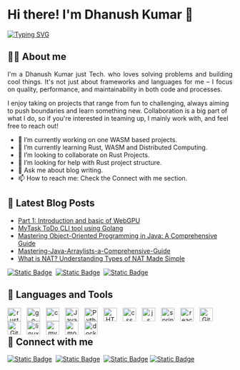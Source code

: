 # Hi there! I'm Dhanush Kumar 👋

<a href="https://github.com//dev-dhanushkumar"><img src="https://readme-typing-svg.demolab.com?font=Salsa&size=25&pause=500&color=207222B8&b&vCenter=true&random=false&width=880&height=50&lines=My+username+is+%40dev-dhanushkumar;Below+you+can+read+about+me+and+the+reasons+why+I'm+on+Github." alt="Typing SVG" /></a><br />


## 🙋‍♂️ About me
<p style="text-align: justify;">
I'm a Dhanush Kumar just Tech. who loves solving problems and building cool things. It's not just about frameworks and languages for me – I focus on quality, performance, and maintainability in both code and processes.

I enjoy taking on projects that range from fun to challenging, always aiming to push boundaries and learn something new. Collaboration is a big part of what I do, so if you're interested in teaming up, I mainly work with, and feel free to reach out!
</p>

- 🔭 I’m currently working on one WASM based projects.
- 🌱 I’m currently learning Rust, WASM and Distributed Computing.
- 👯 I’m looking to collaborate on Rust Projects.
- 🤔 I’m looking for help with Rust project structure.
- 💬 Ask me about blog writing.
- 📫 How to reach me: Check the Connect with me section.


## 📕 Latest Blog Posts
- [Part 1: Introduction and basic of WebGPU](https://dev.to/dev-dhanushkumar/part-1-introduction-and-basics-of-webgpu-46i0)
- [MyTask ToDo CLI tool using Golang](https://dev.to/dev-dhanushkumar/mytask-todo-cli-tool-2kej)
- [Mastering Object-Oriented Programming in Java: A Comprehensive Guide](https://dev.to/dev-dhanushkumar/mastering-object-oriented-programming-in-java-a-comprehensive-guide-258k)
- [Mastering-Java-Arraylists-a-Comprehensive-Guide](https://dev.to/dev-dhanushkumar/mastering-java-arraylists-a-comprehensive-guide-4h0)
- [What is NAT? Understanding Types of NAT Made Simple](https://dev.to/dev-dhanushkumar/what-is-nat-understanding-types-of-nat-made-simple-4eh)

<p align="left">
<a href="https://dev-dhanushkumar.medium.com/"><img alt="Static Badge" src="https://img.shields.io/badge/medium-black?style=for-the-badge&logo=medium&logoColor=white"></a>&nbsp;
  <a href="https://stackoverflow.com/users/23688025/dev-dhanushkumar"><img alt="Static Badge" src="https://img.shields.io/badge/stackoverflow-orange?style=for-the-badge&logo=stackoverflow&logoColor=white"></a>&nbsp;
  <a href="https://dev.to/dev-dhanushkumar"><img alt="Static Badge" src="https://img.shields.io/badge/dev-black?style=for-the-badge&logo=dev&logoColor=white"></a>
</p>


## 🧰 Languages and Tools
<p align="center">
  
<!--<a href="https://github.com/dev-dhanushkumar">
    <img title="GitHub Stats" alt="Sarvesh's streak" src="https://github-readme-stats.vercel.app/api/top-langs/?username=dev-dhanushkumar&hide=html&layout=compact&langs_count=8&theme=vision-friendly-dark&hide_border=true"/>
</a> <br>
<br>
-->

<img align="left" alt="rust" width="30px" style="padding-right:10px; background-color: white" src="https://cdn.jsdelivr.net/gh/devicons/devicon/icons/rust/rust-original.svg"/>
<img align="left" alt="go" width="30px" style="padding-right:10px;" src="https://cdn.jsdelivr.net/gh/devicons/devicon/icons/go/go-original.svg"/>
<img align="left" alt="c" width="30px" style="padding-right:10px;" src="https://cdn.jsdelivr.net/gh/devicons/devicon/icons/c/c-original.svg"/>
<img align="left" alt="Java" width="30px" style="padding-right:10px;" src="https://cdn.jsdelivr.net/gh/devicons/devicon/icons/java/java-original.svg"/>
<img align="left" alt="Python" width="30px" style="padding-right:10px;" src="https://cdn.jsdelivr.net/gh/devicons/devicon/icons/python/python-plain.svg" />
<img align="left" alt="HTML" width="30px" style="padding-right:10px;" src="https://cdn.jsdelivr.net/gh/devicons/devicon/icons/html5/html5-plain.svg" />
<img align="left" alt="css" width="30px" style="padding-right:10px;" src="https://cdn.jsdelivr.net/gh/devicons/devicon/icons/css3/css3-plain.svg" />
<img align="left" alt="js" width="30px" style="padding-right:10px;" src="https://cdn.jsdelivr.net/gh/devicons/devicon/icons/javascript/javascript-original.svg"/>
<img align="left" alt="spring" width="30px" style="padding-right:10px;" src="https://cdn.jsdelivr.net/gh/devicons/devicon/icons/spring/spring-original.svg"/>
<img align="left" alt="react" width="30px" style="padding-right:10px;" src="https://cdn.jsdelivr.net/gh/devicons/devicon/icons/react/react-original.svg"/>
<img align="left" alt="Git" width="30px" style="padding-right:10px;" src="https://cdn.jsdelivr.net/gh/devicons/devicon/icons/git/git-original.svg" />
<img align="left" alt="GitHub" width="30px" style="padding-right:10px;" src="https://cdn.jsdelivr.net/gh/devicons/devicon/icons/github/github-original.svg" />
<img align="left" alt="linux" width="30px" style="padding-right:10px;" src="https://cdn.jsdelivr.net/gh/devicons/devicon/icons/linux/linux-original.svg"/>
<img align="left" alt="mysql" width="30px" style="padding-right:10px;" src="https://cdn.jsdelivr.net/gh/devicons/devicon/icons/mysql/mysql-original.svg"/>
<img align="left" alt="mongodb" width="30px" style="padding-right:10px;" src="https://cdn.jsdelivr.net/gh/devicons/devicon/icons/mongodb/mongodb-original.svg"/>
<img align="left" alt="docker" width="30px" style="padding-right:10px;" src="https://cdn.jsdelivr.net/gh/devicons/devicon/icons/docker/docker-original.svg"/><br>
<br>
</p>

<!--
---
## 🔥 GitHub stats:

<p align="center">
  <a href="https://github.com/dev-dhanushkumar">
    <img title="GitHub Stats" alt="dev-dhanushkumar" src="https://streak-stats.demolab.com/?user=dev-dhanushkumar&layout=compact&theme=vision-friendly-dark&hide_border=true&bg_color=1F222E&title_color=F85D7F&icon_color=F8D866"/>
  </a>
  <a href="https://github.com/dev-dhanushkumar">
    <img title="GitHub Commit" alt="dev-dhanushkumar streak" src="https://github-readme-activity-graph.vercel.app/graph?username=dev-dhanushkumar&bg_color=1F222E&color=F8D866&line=F85D7F&point=FFFFFF&area=true&hide_border=true"/>
  </a>
</p>

---
-->
## 💬 Connect with me
<p align="left">
  <a href="https://discord.com/users/dhanush0307"><img alt="Static Badge" src="https://img.shields.io/badge/discord-purple?style=for-the-badge&logo=discord&logoColor=white"></a>&nbsp;
  <a href="https://www.linkedin.com/in/dhanush-kumar-b61a73282/"><img alt="Static Badge" src="https://img.shields.io/badge/linkedin-blue?style=for-the-badge&logo=linkedin&logoColor=white"></a>&nbsp;
  <a href="https://t.me/dhanush_M_003"><img alt="Static Badge" src="https://img.shields.io/badge/telegram-blue?style=for-the-badge&logo=telegram&logoColor=white"></a>
  <a href="https://www.instagram.com/dev_dhanushkumar"><img alt="Static Badge" src="https://img.shields.io/badge/instagram-pink?style=for-the-badge&logo=instagram&logoColor=purple"></a>
</p>



